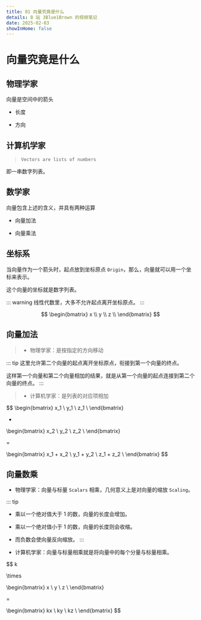```yaml
---
title: 01 向量究竟是什么
details: B 站 3Blue1Brown 的视频笔记
date: 2025-02-03
showInHome: false
---
```


# 向量究竟是什么

## 物理学家

向量是空间中的箭头

- 长度

- 方向

## 计算机学家

>`Vectors are lists of numbers`

即一串数字列表。

## 数学家

向量包含上述的含义，并具有两种运算

- 向量加法

- 向量乘法

## 坐标系

当向量作为一个箭头时，起点放到坐标原点 `Origin`，那么，向量就可以用一个坐标来表示。

这个向量的坐标就是数字列表。

::: warning
线性代数里，大多不允许起点离开坐标原点。
:::

$$
\begin{bmatrix}
    x \\
    y \\
    z \\
\end{bmatrix}
$$

## 向量加法

> - 物理学家：是按指定的方向移动

::: tip
这里允许第二个向量的起点离开坐标原点，衔接到第一个向量的终点。

这样第一个向量和第二个向量相加的结果，就是从第一个向量的起点连接到第二个向量的终点。
:::

> - 计算机学家：是列表的对应项相加

$$
\begin{bmatrix}
    x_1 \\
    y_1 \\
    z_1 \\
\end{bmatrix}

+

\begin{bmatrix}
    x_2 \\
    y_2 \\
    z_2 \\
\end{bmatrix}

=

\begin{bmatrix}
    x_1 + x_2 \\
    y_1 + y_2 \\
    z_1 + z_2 \\
\end{bmatrix}
$$

## 向量数乘

- 物理学家：向量与标量 `Scalars` 相乘，几何意义上是对向量的缩放 `Scaling`。

::: tip

- 乘以一个绝对值大于 1 的数，向量的长度会增加。

- 乘以一个绝对值小于 1 的数，向量的长度则会收缩。

- 而负数会使向量反向缩放。
:::

- 计算机学家：向量与标量相乘就是将向量中的每个分量与标量相乘。

$$
k

\times

\begin{bmatrix}
    x \\
    y \\
    z \\
\end{bmatrix}

=

\begin{bmatrix}
    kx \\
    ky \\
    kz \\
\end{bmatrix}
$$
